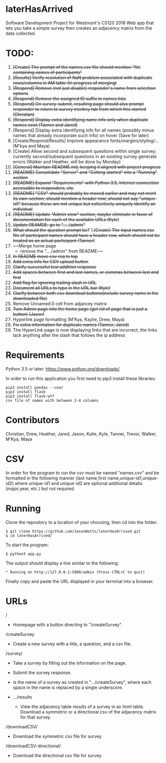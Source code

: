 # laterHasArrived
Software Development Project for Westmont's CS120 2018
Web app that lets you take a simple survey then creates an adjacency matrix from the data collected.

# TODO:


1. ~~[Create] The prompt of the names.csv file should mention "file containing names of participants"~~
1. ~~[Results] Verify resolution of NaN problem associated with duplicate rows/columns in AM table (In progress of merging)~~
1. ~~[Respond] Remove (not just disable) responder's name from selection options~~
1. ~~[Respond] Remove the assigned ID suffix in names lists~~
1. ~~[Respond] On survey-submit, resulting page should also prompt responder
to return to survey monkey tab from which this started (Christian)~~
1. ~~[Respond] Display extra identifying name info only when duplicate names exist (Tanner and Jared)~~
1. [Respond] Display extra identifying info for all names
(possibly minus names that already incorporate such info) on hover (Save for later)
1. [Create/Respond/Results] Improve appearance fonts/margins/styling/... (M'kya and Maya)
1. [Create] Allow second and subsequent questions within single survey;
currently second/subsequent questions in an existing survey generate errors (Walker and Heather, will be done by Monday)
1. ~~[General] Maintain README.md, keeping it aligned with project progress~~
1. ~~[README] Consolidate "Server" and "Getting started" into a "Running" section~~
1. ~~[README] Expand "Requirements" with Python 3.5, Internet connection accessible to responders, etc.~~
1. ~~[README] "CSV" should probably be moved earlier and may not merit its own section;
should mention a header row; should not say "unique-id1" because these are not unique
but collectively uniquely identify an individual~~
1. ~~[README] Update "Admin view" section, maybe eliminate in favor of documentation
for each of the available URLs (Kyle)~~
1. ~~Update REAMDE: go to "...../admin"~~
1. ~~What should the question prompt be?~~
1.~~[Create] The input names.csv file of participant names should have a header row, which should not be treated as an actual participant (Tanner)~~
1. ~~Merge home page 
   * remove the "..../admin" from README~~
1. ~~In README move csv req to top~~
1. ~~Add extra info for CSV upload button~~
1. ~~Clarify successful test addition response~~
1. ~~Add spaces between first and last names, or commas between last and first~~
1. ~~Add flag for ignoring trailing slash in URL~~
1. ~~Document all URLs to type in the URL bar (Kyle)~~
1. ~~Clarify between both csv download buttons(include survey name in the downloaded file)~~
1. Remove Unnamed:0 cell from adjancey matrix
1. ~~Turn Admin page into the home page (get rid of page that is just a button) (Jason)~~
1. Hyperlink page formatting (M'Kya, Kaylie, Drew, Maya)
1. ~~Fix extra information for duplicate names (Tanner, Jared)~~
1. The HyperLink page is now displaying links that are incorrect, the links lack anything after the slash that follows the ip address

# Requirements
Python 3.5 or later: https://www.python.org/downloads/

In order to run this application you first need to pip3 install these libraries:

```
pip3 install pandas --user
pip3 install flask
pip3 install flask-wtf
csv file of names with between 2-4 columns
```

# Contributors
Christian,
Drew,
Heather,
Jared,
Jason,
Kalie,
Kyle,
Tanner,
Trevor,
Walker,
M'Kya,
Maya

# CSV

In order for the program to run the csv must be named "names.csv" and be formatted in the following manner (last name,first name,unique-id1,unique-id2) where unique-id1 and unique-id2 are optional addtional detalis (major,year, etc.) but not required 


# Running
Clone the repository to a location of your choosing, then cd into the folder.
```
$ git clone https://github.com/JasonWatts/laterHasArrived.git
$ cd laterHasArrived/
```
To start the program:
```
$ python3 app.py
```
The output should display a line similar to the following:
```
* Running on http://127.0.0.1:5000/admin (Press CTRL+C to quit)
```
Finally copy and paste the URL displayed in your terminal into a browser.


# URLs

<Host address>

/

  * Homepage with a button directing to "/createSurvey".

/createSurvey

  * Create a new survey with a title, a question, and a csv file.
  
/survey/<name>
  
  * Take a survey by filling out the information on the page. 
  * Submit the survey response. 
  * <name> is the name of a survey as created in ".../createSurvey", where each space in the name is replaced by a single underscore. 
  
  * .../results
    * View the adjacency table results of a survey in an html table. Download a symmetric or a directional csv of the adjacency matrix for that survey.

/downloadCSV/<name>
  
  * Download the symmetric csv file for survey <name>

/downloadCSV-directional/<name>

  * Download the directional csv file for survey <name>

